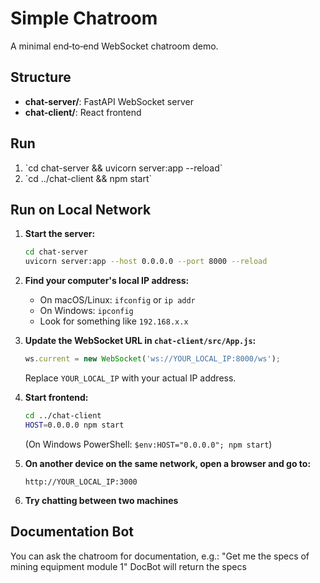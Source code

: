 # Simple Chatroom

A minimal end‑to‑end WebSocket chatroom demo.

## Structure

- **chat-server/**: FastAPI WebSocket server  
- **chat-client/**: React frontend  

## Run

1. \`cd chat-server && uvicorn server:app --reload\`  
2. \`cd ../chat-client && npm start\`  

## Run on Local Network

1. **Start the server:**
   ```sh
   cd chat-server
   uvicorn server:app --host 0.0.0.0 --port 8000 --reload
   ```

2. **Find your computer's local IP address:**
   - On macOS/Linux: `ifconfig` or `ip addr`
   - On Windows: `ipconfig`
   - Look for something like `192.168.x.x`

3. **Update the WebSocket URL in `chat-client/src/App.js`:**
   ```js
   ws.current = new WebSocket('ws://YOUR_LOCAL_IP:8000/ws');
   ```
   Replace `YOUR_LOCAL_IP` with your actual IP address.

4. **Start frontend:**
   ```sh
   cd ../chat-client
   HOST=0.0.0.0 npm start
   ```
   (On Windows PowerShell: `$env:HOST="0.0.0.0"; npm start`)

5. **On another device on the same network, open a browser and go to:**
   ```
   http://YOUR_LOCAL_IP:3000
   ```

6. **Try chatting between two machines**

## Documentation Bot

  You can ask the chatroom for documentation, e.g.: "Get me the specs of mining equipment module 1"
  DocBot will return the specs